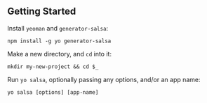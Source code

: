 
## Getting Started

Install `yeoman` and `generator-salsa`:
  ```
  npm install -g yo generator-salsa
  ```

Make a new directory, and `cd` into it:
  ```
  mkdir my-new-project && cd $_
  ```

Run `yo salsa`, optionally passing any options, and/or an app name:
  ```
  yo salsa [options] [app-name]
  ```
